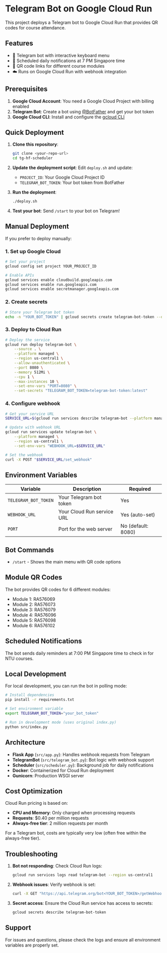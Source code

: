 # Telegram Bot on Google Cloud Run

This project deploys a Telegram bot to Google Cloud Run that provides QR codes for course attendance.

## Features

- 🤖 Telegram bot with interactive keyboard menu
- 📅 Scheduled daily notifications at 7 PM Singapore time
- 🔗 QR code links for different course modules
- ☁️ Runs on Google Cloud Run with webhook integration

## Prerequisites

1. **Google Cloud Account**: You need a Google Cloud Project with billing enabled
2. **Telegram Bot**: Create a bot using [@BotFather](https://t.me/botfather) and get your bot token
3. **Google Cloud CLI**: Install and configure the [gcloud CLI](https://cloud.google.com/sdk/docs/install)

## Quick Deployment

1. **Clone this repository**:
   ```bash
   git clone <your-repo-url>
   cd tg-hf-scheduler
   ```

2. **Update the deployment script**:
   Edit `deploy.sh` and update:
   - `PROJECT_ID`: Your Google Cloud Project ID
   - `TELEGRAM_BOT_TOKEN`: Your bot token from BotFather

3. **Run the deployment**:
   ```bash
   ./deploy.sh
   ```

4. **Test your bot**:
   Send `/start` to your bot on Telegram!

## Manual Deployment

If you prefer to deploy manually:

### 1. Set up Google Cloud

```bash
# Set your project
gcloud config set project YOUR_PROJECT_ID

# Enable APIs
gcloud services enable cloudbuild.googleapis.com
gcloud services enable run.googleapis.com
gcloud services enable secretmanager.googleapis.com
```

### 2. Create secrets

```bash
# Store your Telegram bot token
echo -n "YOUR_BOT_TOKEN" | gcloud secrets create telegram-bot-token --data-file=-
```

### 3. Deploy to Cloud Run

```bash
# Deploy the service
gcloud run deploy telegram-bot \
    --source . \
    --platform managed \
    --region us-central1 \
    --allow-unauthenticated \
    --port 8080 \
    --memory 512Mi \
    --cpu 1 \
    --max-instances 10 \
    --set-env-vars "PORT=8080" \
    --set-secrets "TELEGRAM_BOT_TOKEN=telegram-bot-token:latest"
```

### 4. Configure webhook

```bash
# Get your service URL
SERVICE_URL=$(gcloud run services describe telegram-bot --platform managed --region us-central1 --format 'value(status.url)')

# Update with webhook URL
gcloud run services update telegram-bot \
    --platform managed \
    --region us-central1 \
    --set-env-vars "WEBHOOK_URL=$SERVICE_URL"

# Set the webhook
curl -X POST "$SERVICE_URL/set_webhook"
```

## Environment Variables

| Variable | Description | Required |
|----------|-------------|----------|
| `TELEGRAM_BOT_TOKEN` | Your Telegram bot token | Yes |
| `WEBHOOK_URL` | Your Cloud Run service URL | Yes (auto-set) |
| `PORT` | Port for the web server | No (default: 8080) |

## Bot Commands

- `/start` - Shows the main menu with QR code options

## Module QR Codes

The bot provides QR codes for 6 different modules:
- Module 1: RA576069
- Module 2: RA576073  
- Module 3: RA576079
- Module 4: RA576096
- Module 5: RA576098
- Module 6: RA576102

## Scheduled Notifications

The bot sends daily reminders at 7:00 PM Singapore time to check in for NTU courses.

## Local Development

For local development, you can run the bot in polling mode:

```bash
# Install dependencies
pip install -r requirements.txt

# Set environment variable
export TELEGRAM_BOT_TOKEN="your_bot_token"

# Run in development mode (uses original index.py)
python src/index.py
```

## Architecture

- **Flask App** (`src/app.py`): Handles webhook requests from Telegram
- **TelegramBot** (`src/telegram_bot.py`): Bot logic with webhook support
- **Scheduler** (`src/scheduler.py`): Background job for daily notifications
- **Docker**: Containerized for Cloud Run deployment
- **Gunicorn**: Production WSGI server

## Cost Optimization

Cloud Run pricing is based on:
- **CPU and Memory**: Only charged when processing requests
- **Requests**: $0.40 per million requests
- **Always-free tier**: 2 million requests per month

For a Telegram bot, costs are typically very low (often free within the always-free tier).

## Troubleshooting

1. **Bot not responding**: Check Cloud Run logs:
   ```bash
   gcloud run services logs read telegram-bot --region us-central1
   ```

2. **Webhook issues**: Verify webhook is set:
   ```bash
   curl -X GET "https://api.telegram.org/bot<YOUR_BOT_TOKEN>/getWebhookInfo"
   ```

3. **Secret access**: Ensure the Cloud Run service has access to secrets:
   ```bash
   gcloud secrets describe telegram-bot-token
   ```

## Support

For issues and questions, please check the logs and ensure all environment variables are properly set.
